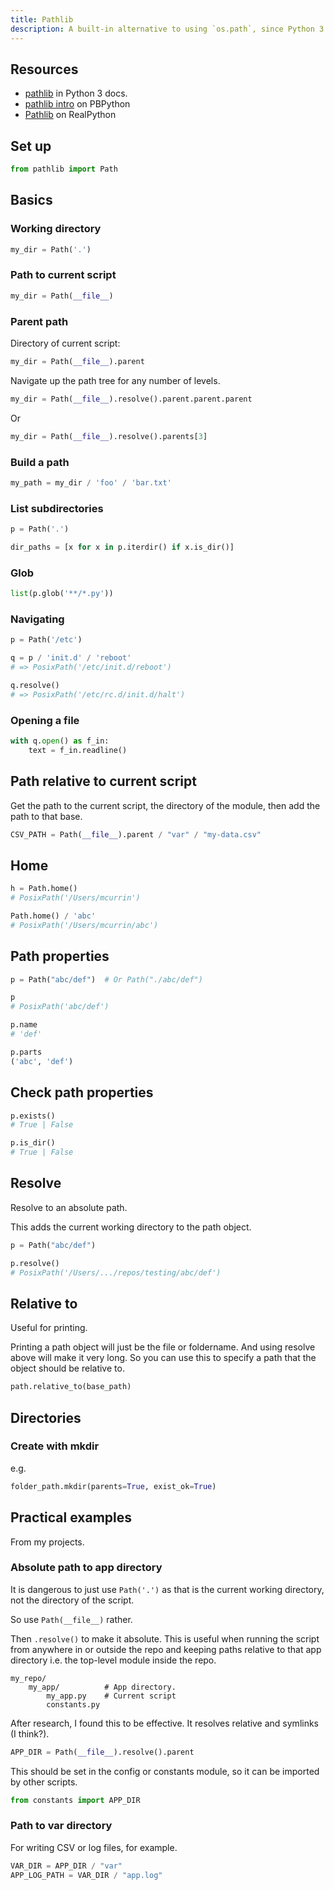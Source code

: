 ```yaml
---
title: Pathlib
description: A built-in alternative to using `os.path`, since Python 3.4
---
```



## Resources

- [pathlib](https://docs.python.org/3/library/pathlib.html) in Python 3 docs.
- [pathlib intro](https://pbpython.com/pathlib-intro.html) on PBPython
- [Pathlib](https://realpython.com/python-pathlib/) on RealPython


## Set up

```python
from pathlib import Path
```

## Basics

### Working directory

```python
my_dir = Path('.')
```

### Path to current script

```python
my_dir = Path(__file__)
```

### Parent path

Directory of current script:

```python
my_dir = Path(__file__).parent
```

Navigate up the path tree for any number of levels.

```python
my_dir = Path(__file__).resolve().parent.parent.parent
```

Or

```python
my_dir = Path(__file__).resolve().parents[3]
```

### Build a path

```python
my_path = my_dir / 'foo' / 'bar.txt'
```

### List subdirectories

```python
p = Path('.')

dir_paths = [x for x in p.iterdir() if x.is_dir()]
```

### Glob

```python
list(p.glob('**/*.py'))
```

### Navigating

```python
p = Path('/etc')

q = p / 'init.d' / 'reboot'
# => PosixPath('/etc/init.d/reboot')

q.resolve()
# => PosixPath('/etc/rc.d/init.d/halt')
```

### Opening a file

```python
with q.open() as f_in:
    text = f_in.readline()
```

## Path relative to current script

Get the path to the current script, the directory of the module, then add the path to that base.

```python
CSV_PATH = Path(__file__).parent / "var" / "my-data.csv"
```


## Home

```python
h = Path.home()
# PosixPath('/Users/mcurrin')
```

```python
Path.home() / 'abc'
# PosixPath('/Users/mcurrin/abc')
```


## Path properties

```python
p = Path("abc/def")  # Or Path("./abc/def")

p
# PosixPath('abc/def')

p.name
# 'def'

p.parts
('abc', 'def')
```


## Check path properties

```python
p.exists()
# True | False

p.is_dir()
# True | False
```


## Resolve

Resolve to an absolute path.

This adds the current working directory to the path object.

```python
p = Path("abc/def")

p.resolve()
# PosixPath('/Users/.../repos/testing/abc/def')
```

## Relative to

Useful for printing.

Printing a path object will just be the file or foldername. And using resolve above will make it very long. So you can use this to specify a path that the object should be relative to.

```python
path.relative_to(base_path)
```

## Directories

### Create with mkdir

e.g.

```python
folder_path.mkdir(parents=True, exist_ok=True)
```


## Practical examples

From my projects.

### Absolute path to app directory

It is dangerous to just use `Path('.')` as that is the current working directory, not the directory of the script.

So use `Path(__file__)` rather.

Then `.resolve()` to make it absolute. This is useful when running the script from anywhere in or outside the repo and keeping paths relative to that app directory i.e. the top-level module inside the repo.

```
my_repo/
    my_app/          # App directory.
        my_app.py    # Current script
        constants.py
```

After research, I found this to be effective. It resolves relative and symlinks (I think?).

```python
APP_DIR = Path(__file__).resolve().parent
```

This should be set in the config or constants module, so it can be imported by other scripts.

```python
from constants import APP_DIR
```

### Path to var directory

For writing CSV or log files, for example.

```python
VAR_DIR = APP_DIR / "var"
APP_LOG_PATH = VAR_DIR / "app.log"
```
